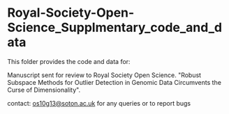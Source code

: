 # Royal-Society-Open-Science_Supplmentary_code_and_data
This folder provides the code and data for:

Manuscript sent for review to Royal Society Open Science. "Robust Subspace Methods for Outlier Detection in Genomic Data Circumvents the Curse of Dimensionality".
 
contact: os10g13@soton.ac.uk for any queries or to report bugs
